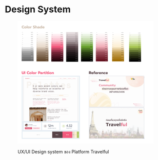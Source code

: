 # Design System

<figure><img src="../../.gitbook/assets/image (11).png" alt=""><figcaption><p>UX/UI Design system ของ Platform Travelful</p></figcaption></figure>
